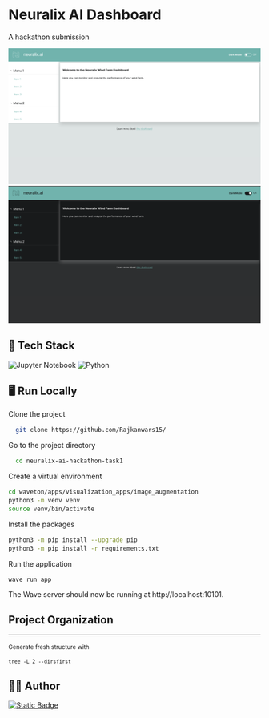 # Neuralix AI Dashboard

A hackathon submission

![image](resources/Screenshots/LightMode.png)
![image](resources/Screenshots/DarkMode.png)

## 🎒 Tech Stack


![Jupyter Notebook](https://img.shields.io/badge/jupyter-%23FA0F00.svg?style=for-the-badge&logo=jupyter&logoColor=white)
![Python](https://img.shields.io/badge/python-3670A0?style=for-the-badge&logo=python&logoColor=ffdd54)

## 🖥️ Run Locally

Clone the project

```bash
  git clone https://github.com/Rajkanwars15/
```

Go to the project directory

```bash
  cd neuralix-ai-hackathon-task1
```

Create a virtual environment

```bash
cd waveton/apps/visualization_apps/image_augmentation
python3 -m venv venv
source venv/bin/activate
```

Install the packages

```bash
python3 -m pip install --upgrade pip
python3 -m pip install -r requirements.txt
```

Run the application

```bash
wave run app
```

The Wave server should now be running at http://localhost:10101.

Project Organization
------------



--------

<p><small>Generate fresh structure with</small></p>
<small>

```
tree -L 2 --dirsfirst
```
</small>


## 👨‍💻 Author

[![Static Badge](https://img.shields.io/badge/Rajkanwars15-yellow?logo=GitHub&link=https%3A%2F%2Fgithub.com%2FRajkanwars15)
](https://www.github.com/rajkanwars15)